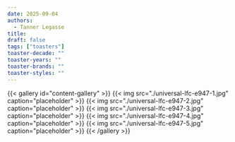 ```yaml
---
date: 2025-09-04
authors:
  - Tanner Legasse
title: 
draft: false
tags: ["toasters"]
toaster-decade: ""
toaster-years: ""
toaster-brands: ""
toaster-styles: ""
---
```

{{< gallery id="content-gallery" >}}
  {{< img src="./universal-lfc-e947-1.jpg" caption="placeholder" >}}
  {{< img src="./universal-lfc-e947-2.jpg" caption="placeholder" >}}
  {{< img src="./universal-lfc-e947-3.jpg" caption="placeholder" >}}
  {{< img src="./universal-lfc-e947-4.jpg" caption="placeholder" >}}
  {{< img src="./universal-lfc-e947-5.jpg" caption="placeholder" >}}
{{< /gallery >}}
